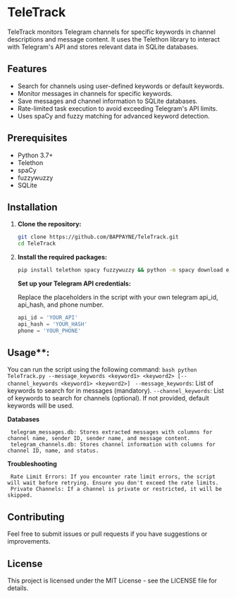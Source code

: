 # TeleTrack

TeleTrack monitors Telegram channels for specific keywords in channel descriptions and message content. It uses the Telethon library to interact with Telegram's API and stores relevant data in SQLite databases.

## Features

- Search for channels using user-defined keywords or default keywords.
- Monitor messages in channels for specific keywords.
- Save messages and channel information to SQLite databases.
- Rate-limited task execution to avoid exceeding Telegram's API limits.
- Uses spaCy and fuzzy matching for advanced keyword detection.

## Prerequisites

- Python 3.7+
- Telethon
- spaCy
- fuzzywuzzy
- SQLite

## Installation

1. **Clone the repository:**

   ```bash
   git clone https://github.com/BAPPAYNE/TeleTrack.git
   cd TeleTrack
   ```
2. **Install the required packages:**
   ```bash
   pip install telethon spacy fuzzywuzzy && python -m spacy download en_core_web_sm
   ```
   **Set up your Telegram API credentials:**

   Replace the placeholders in the script with your own telegram api_id, api_hash, and phone number.

   ```python
   api_id = 'YOUR_API'
   api_hash = 'YOUR_HASH'
   phone = 'YOUR_PHONE'
   ```

## Usage**:</br>
   You can run the script using the following command:
    ```bash
    python TeleTrack.py --message_keywords <keyword1> <keyword2> [--channel_keywords <keyword1> <keyword2>]
    ```
     `--message_keywords`: List of keywords to search for in messages (mandatory).
     `--channel_keywords`: List of keywords to search for channels (optional). If not provided, default keywords will be used.

   **Databases**

     telegram_messages.db: Stores extracted messages with columns for channel name, sender ID, sender name, and message content.
     telegram_channels.db: Stores channel information with columns for channel ID, name, and status.

   **Troubleshooting**
   
     Rate Limit Errors: If you encounter rate limit errors, the script will wait before retrying. Ensure you don't exceed the rate limits.
     Private Channels: If a channel is private or restricted, it will be skipped.

## Contributing
   Feel free to submit issues or pull requests if you have suggestions or improvements.

## License
   This project is licensed under the MIT License - see the LICENSE file for details.

